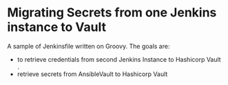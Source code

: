 # Migrating Secrets from one Jenkins instance to Vault

A sample of Jenkinsfile written on Groovy.
The goals are:
- to retrieve credentials from second Jenkins Instance to Hashicorp Vault . 
- retrieve secrets from AnsibleVault to Hashicorp Vault
